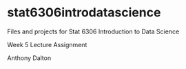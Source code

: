 # stat6306introdatascience
Files and projects for Stat 6306 Introduction to Data Science

Week 5 Lecture Assignment

Anthony Dalton
